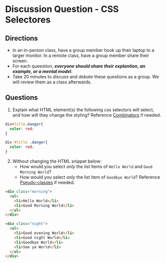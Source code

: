 # Discussion Question - CSS Selectores

## Directions
- In an in-person class, have a group member hook up their laptop to a larger monitor. In a remote class, have a group member share their screen.
- For each queestion, **_everyone should share their explantion, an example, or a mental model_**. 
- Take 20 minutes to _discuss_ and _debate_ these questions as a group. We will review them as a class afterwards. 

## Questions

1. Explain what HTML element(s) the following css selectors will select, and how will they change the styling? Reference [Combinators](https://developer.mozilla.org/en-US/docs/Learn/CSS/Building_blocks/Selectors/Combinators) if needed.

```css
div#title.danger{
  color: red;
}
```

```css
div #title .danger{
  color: red;
}
```

2. Without changing the HTML snippet below: 
    * How would you select _only_ the list items of `Hello World` and `Good Morning World`?
    * How would you select _only_ the list item of `Goodbye World`? 
Reference [Pseudo-classes](https://developer.mozilla.org/en-US/docs/Learn/CSS/Building_blocks/Selectors/Pseudo-classes_and_pseudo-elements) if needed.

```html
<div class="morning">
  <ul>
    <li>Hello World</li>
    <li>Good Morning World</li>
  </ul>
</div>

<div class="night">
  <ul>
    <li>Good evening World</li>
    <li>Good night World</li>
    <li>Goodbye World</li>
    <li>See ya World</li>
  </ul>
</div>

```
